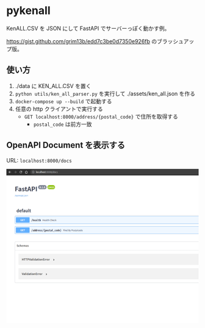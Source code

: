 # pykenall

KenALL.CSV を JSON にして FastAPI でサーバーっぽく動かす例。

https://gist.github.com/grim13b/edd7c3be0d7350e926fb のブラッシュアップ版。

## 使い方

1. ./data に KEN_ALL.CSV を置く
2. `python utils/ken_all_parser.py` を実行して ./assets/ken_all.json を作る
3. `docker-compose up --build` で起動する
4. 任意の http クライアントで実行する
    - `GET localhost:8000/address/{postal_code}` で住所を取得する
        - `postal_code` は前方一致

## OpenAPI Document を表示する

URL: `localhost:8000/docs`

![OpenAPI](./docs/images/openapi.png)

